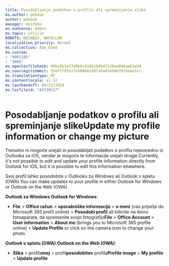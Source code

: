 ```yaml
---
title: Posodabljanje podatkov o profilu ali spreminjanje slike
ms.author: pebaum
author: pebaum
manager: mnirkhe
ms.audience: Admin
ms.topic: article
ROBOTS: NOINDEX, NOFOLLOW
localization_priority: Normal
ms.collection: Adm_O365
ms.custom:
- "9001105"
- "3066"
ms.openlocfilehash: 9bbc8b1ef7d9b0c910b19db47110ae046ae63e34
ms.sourcegitcommit: 55eff703a17e500681d8fa6a87eb067019ade3cc
ms.translationtype: MT
ms.contentlocale: sl-SI
ms.lasthandoff: 04/22/2020
ms.locfileid: "43720117"
---
```

# <a name="update-my-profile-information-or-change-my-picture"></a><span data-ttu-id="12ec2-102">Posodabljanje podatkov o profilu ali spreminjanje slike</span><span class="sxs-lookup"><span data-stu-id="12ec2-102">Update my profile information or change my picture</span></span>

<span data-ttu-id="12ec2-103">Trenutno ni mogoče urejati in posodabljati podatkov o profilu neposredno iz Outlooka za iOS, vendar je mogoče te informacije urejati drugje.</span><span class="sxs-lookup"><span data-stu-id="12ec2-103">Currently, it's not possible to edit and update your profile information directly from Outlook for iOS, but it is possible to edit this information elsewhere.</span></span> 

<span data-ttu-id="12ec2-104">Svoj profil lahko posodobite v Outlooku za Windows ali Outlook v spletu (OWA).</span><span class="sxs-lookup"><span data-stu-id="12ec2-104">You can make updates to your profile in either Outlook for Windows or Outlook on the Web (OWA).</span></span> 

<span data-ttu-id="12ec2-105">**Outlook za Windows**:</span><span class="sxs-lookup"><span data-stu-id="12ec2-105">**Outlook for Windows**:</span></span> 

- <span data-ttu-id="12ec2-106">**File** > **Office račun** > **uporabniške informacije** > **o meni** (vas pripelje do Microsoft 365 profil online) > **Posodobi profil** ali kliknite na ikono fotoaparata, da spremenite svojo fotografijo</span><span class="sxs-lookup"><span data-stu-id="12ec2-106">**File** > **Office Account** > **User information** > **About me** (brings you to Microsoft 365 profile online) > **Update Profile** or click on the camera icon to change your photo</span></span>  
  
<span data-ttu-id="12ec2-107">**Outlook v spletu (OWA)**:</span><span class="sxs-lookup"><span data-stu-id="12ec2-107">**Outlook on the Web (OWA)**:</span></span> 

- <span data-ttu-id="12ec2-108">**Slika** > profila**moj** > profil**posodobitev** profila</span><span class="sxs-lookup"><span data-stu-id="12ec2-108">**Profile image** > **My profile** > **Update profile**</span></span>
